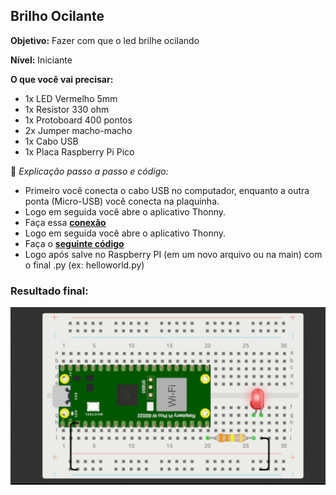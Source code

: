 ## Brilho Ocilante
**Objetivo:** Fazer com que o led brilhe ocilando

**Nível:** Iniciante  

**O que você vai precisar:**
- 1x LED Vermelho 5mm
- 1x Resistor 330 ohm
- 1x Protoboard 400 pontos
- 2x Jumper macho-macho
- 1x Cabo USB
- 1x Placa Raspberry Pi Pico

📘 *Explicação passo a passo e código:*
- Primeiro você conecta o cabo USB no computador, enquanto a outra ponta (Micro-USB) você conecta na plaquinha.
- Logo em seguida você abre o aplicativo Thonny.
- Faça essa **[conexão](./assets/conexao.png)**
- Logo em seguida você abre o aplicativo Thonny.
- Faça o **[seguinte código](./src/brilho-ocilante.py)**
- Logo após salve no Raspberry PI (em um novo arquivo ou na main) com o final .py (ex: helloworld.py)

### Resultado final:
![alt text](./assets/brilho-oci.gif)
